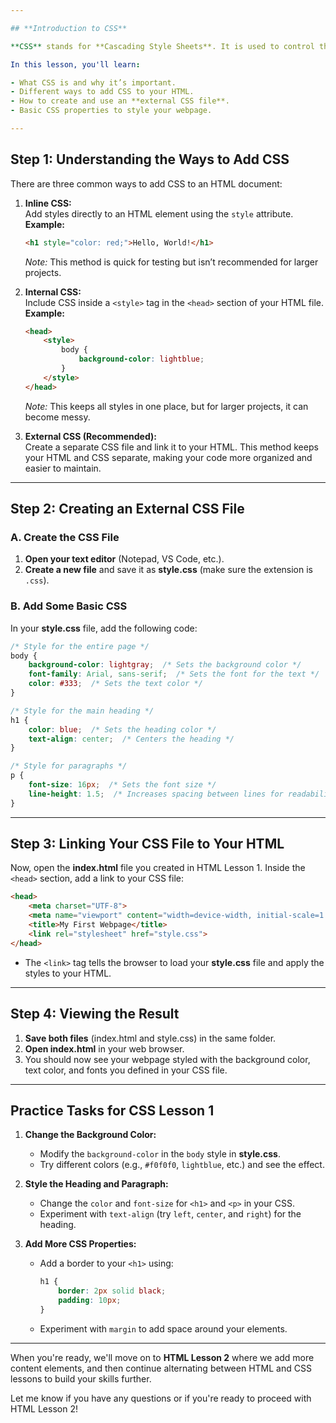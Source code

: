 ```yaml
---

## **Introduction to CSS**

**CSS** stands for **Cascading Style Sheets**. It is used to control the appearance of your HTML elements—such as colors, fonts, spacing, and layouts. While HTML gives your page structure, CSS makes it visually attractive.

In this lesson, you'll learn:

- What CSS is and why it’s important.
- Different ways to add CSS to your HTML.
- How to create and use an **external CSS file**.
- Basic CSS properties to style your webpage.

---
```


## **Step 1: Understanding the Ways to Add CSS**

There are three common ways to add CSS to an HTML document:

1. **Inline CSS:**  
   Add styles directly to an HTML element using the `style` attribute.  
   **Example:**  
   ```html
   <h1 style="color: red;">Hello, World!</h1>
   ```  
   *Note:* This method is quick for testing but isn’t recommended for larger projects.

2. **Internal CSS:**  
   Include CSS inside a `<style>` tag in the `<head>` section of your HTML file.  
   **Example:**  
   ```html
   <head>
       <style>
           body {
               background-color: lightblue;
           }
       </style>
   </head>
   ```  
   *Note:* This keeps all styles in one place, but for larger projects, it can become messy.

3. **External CSS (Recommended):**  
   Create a separate CSS file and link it to your HTML. This method keeps your HTML and CSS separate, making your code more organized and easier to maintain.

---

## **Step 2: Creating an External CSS File**

### **A. Create the CSS File**

1. **Open your text editor** (Notepad, VS Code, etc.).
2. **Create a new file** and save it as **style.css** (make sure the extension is `.css`).

### **B. Add Some Basic CSS**

In your **style.css** file, add the following code:
```css
/* Style for the entire page */
body {
    background-color: lightgray;  /* Sets the background color */
    font-family: Arial, sans-serif;  /* Sets the font for the text */
    color: #333;  /* Sets the text color */
}

/* Style for the main heading */
h1 {
    color: blue;  /* Sets the heading color */
    text-align: center;  /* Centers the heading */
}

/* Style for paragraphs */
p {
    font-size: 16px;  /* Sets the font size */
    line-height: 1.5;  /* Increases spacing between lines for readability */
}
```

---

## **Step 3: Linking Your CSS File to Your HTML**

Now, open the **index.html** file you created in HTML Lesson 1. Inside the `<head>` section, add a link to your CSS file:
```html
<head>
    <meta charset="UTF-8">
    <meta name="viewport" content="width=device-width, initial-scale=1.0">
    <title>My First Webpage</title>
    <link rel="stylesheet" href="style.css">
</head>
```
- The `<link>` tag tells the browser to load your **style.css** file and apply the styles to your HTML.

---

## **Step 4: Viewing the Result**

1. **Save both files** (index.html and style.css) in the same folder.
2. **Open index.html** in your web browser.
3. You should now see your webpage styled with the background color, text color, and fonts you defined in your CSS file.

---

## **Practice Tasks for CSS Lesson 1**

1. **Change the Background Color:**  
   - Modify the `background-color` in the `body` style in **style.css**.
   - Try different colors (e.g., `#f0f0f0`, `lightblue`, etc.) and see the effect.

2. **Style the Heading and Paragraph:**  
   - Change the `color` and `font-size` for `<h1>` and `<p>` in your CSS.
   - Experiment with `text-align` (try `left`, `center`, and `right`) for the heading.

3. **Add More CSS Properties:**  
   - Add a border to your `<h1>` using:
     ```css
     h1 {
         border: 2px solid black;
         padding: 10px;
     }
     ```
   - Experiment with `margin` to add space around your elements.

---


When you're ready, we'll move on to **HTML Lesson 2** where we add more content elements, and then continue alternating between HTML and CSS lessons to build your skills further.

Let me know if you have any questions or if you're ready to proceed with HTML Lesson 2!
